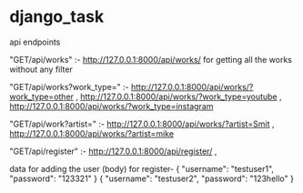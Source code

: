 # django_task

api endpoints

"GET/api/works"            :- http://127.0.0.1:8000/api/works/
for getting all the works without any filter

"GET/api/works?work_type=" :- http://127.0.0.1:8000/api/works/?work_type=other  ,
                              http://127.0.0.1:8000/api/works/?work_type=youtube  ,
                              http://127.0.0.1:8000/api/works/?work_type=instagram 


"GET/api/work?artist=" :- http://127.0.0.1:8000/api/works/?artist=Smit  ,
                          http://127.0.0.1:8000/api/works/?artist=mike
                          

"GET/api/register" :- http://127.0.0.1:8000/api/register/  ,

data for adding the user (body) for register- 
{
    "username": "testuser1",
    "password": "123321"
}
{
    "username": "testuser2",
    "password": "123hello"
}
